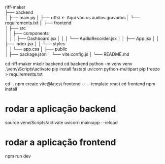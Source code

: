 riff-maker\
├── backend\
│   ├── main.py
│   ├── riffs\             ← Aqui vão os áudios gravados
│   └── requirements.txt
│
├── frontend\
│   ├── src\
│   │   ├── components\
│   │   │   ├── Dashboard.jsx
│   │   │   └── AudioRecorder.jsx
│   │   ├── App.jsx
│   │   ├── index.jsx
│   │   └── styles\
│   │       └── app.css
│   ├── public\
│   ├── package.json
│   └── vite.config.js
│
└── README.md


cd riff-maker
mkdir backend
cd backend
python -m venv venv
.\venv\Scripts\activate
pip install fastapi uvicorn python-multipart
pip freeze > requirements.txt

cd ..
npm create vite@latest frontend -- --template react
cd frontend
npm install

# rodar a aplicação backend
source venv/Scripts/activate
uvicorn main:app --reload
# rodar a aplicação frontend
npm run dev
